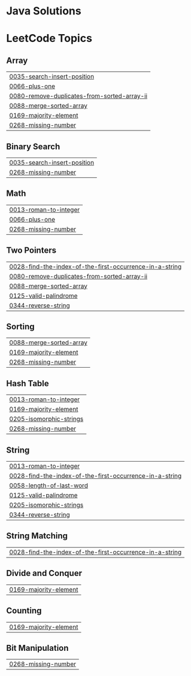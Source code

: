 # Java Solutions

<!---LeetCode Topics Start-->
# LeetCode Topics
## Array
|  |
| ------- |
| [0035-search-insert-position](https://github.com/GyanaGRS/test1/tree/master/0035-search-insert-position) |
| [0066-plus-one](https://github.com/GyanaGRS/test1/tree/master/0066-plus-one) |
| [0080-remove-duplicates-from-sorted-array-ii](https://github.com/GyanaGRS/test1/tree/master/0080-remove-duplicates-from-sorted-array-ii) |
| [0088-merge-sorted-array](https://github.com/GyanaGRS/test1/tree/master/0088-merge-sorted-array) |
| [0169-majority-element](https://github.com/GyanaGRS/test1/tree/master/0169-majority-element) |
| [0268-missing-number](https://github.com/GyanaGRS/test1/tree/master/0268-missing-number) |
## Binary Search
|  |
| ------- |
| [0035-search-insert-position](https://github.com/GyanaGRS/test1/tree/master/0035-search-insert-position) |
| [0268-missing-number](https://github.com/GyanaGRS/test1/tree/master/0268-missing-number) |
## Math
|  |
| ------- |
| [0013-roman-to-integer](https://github.com/GyanaGRS/test1/tree/master/0013-roman-to-integer) |
| [0066-plus-one](https://github.com/GyanaGRS/test1/tree/master/0066-plus-one) |
| [0268-missing-number](https://github.com/GyanaGRS/test1/tree/master/0268-missing-number) |
## Two Pointers
|  |
| ------- |
| [0028-find-the-index-of-the-first-occurrence-in-a-string](https://github.com/GyanaGRS/test1/tree/master/0028-find-the-index-of-the-first-occurrence-in-a-string) |
| [0080-remove-duplicates-from-sorted-array-ii](https://github.com/GyanaGRS/test1/tree/master/0080-remove-duplicates-from-sorted-array-ii) |
| [0088-merge-sorted-array](https://github.com/GyanaGRS/test1/tree/master/0088-merge-sorted-array) |
| [0125-valid-palindrome](https://github.com/GyanaGRS/test1/tree/master/0125-valid-palindrome) |
| [0344-reverse-string](https://github.com/GyanaGRS/test1/tree/master/0344-reverse-string) |
## Sorting
|  |
| ------- |
| [0088-merge-sorted-array](https://github.com/GyanaGRS/test1/tree/master/0088-merge-sorted-array) |
| [0169-majority-element](https://github.com/GyanaGRS/test1/tree/master/0169-majority-element) |
| [0268-missing-number](https://github.com/GyanaGRS/test1/tree/master/0268-missing-number) |
## Hash Table
|  |
| ------- |
| [0013-roman-to-integer](https://github.com/GyanaGRS/test1/tree/master/0013-roman-to-integer) |
| [0169-majority-element](https://github.com/GyanaGRS/test1/tree/master/0169-majority-element) |
| [0205-isomorphic-strings](https://github.com/GyanaGRS/test1/tree/master/0205-isomorphic-strings) |
| [0268-missing-number](https://github.com/GyanaGRS/test1/tree/master/0268-missing-number) |
## String
|  |
| ------- |
| [0013-roman-to-integer](https://github.com/GyanaGRS/test1/tree/master/0013-roman-to-integer) |
| [0028-find-the-index-of-the-first-occurrence-in-a-string](https://github.com/GyanaGRS/test1/tree/master/0028-find-the-index-of-the-first-occurrence-in-a-string) |
| [0058-length-of-last-word](https://github.com/GyanaGRS/test1/tree/master/0058-length-of-last-word) |
| [0125-valid-palindrome](https://github.com/GyanaGRS/test1/tree/master/0125-valid-palindrome) |
| [0205-isomorphic-strings](https://github.com/GyanaGRS/test1/tree/master/0205-isomorphic-strings) |
| [0344-reverse-string](https://github.com/GyanaGRS/test1/tree/master/0344-reverse-string) |
## String Matching
|  |
| ------- |
| [0028-find-the-index-of-the-first-occurrence-in-a-string](https://github.com/GyanaGRS/test1/tree/master/0028-find-the-index-of-the-first-occurrence-in-a-string) |
## Divide and Conquer
|  |
| ------- |
| [0169-majority-element](https://github.com/GyanaGRS/test1/tree/master/0169-majority-element) |
## Counting
|  |
| ------- |
| [0169-majority-element](https://github.com/GyanaGRS/test1/tree/master/0169-majority-element) |
## Bit Manipulation
|  |
| ------- |
| [0268-missing-number](https://github.com/GyanaGRS/test1/tree/master/0268-missing-number) |
<!---LeetCode Topics End-->
